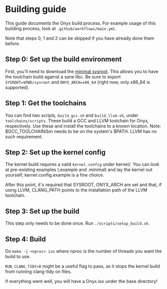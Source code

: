 # Building guide

This guide documents the Onyx build process. For example usage of this building process, look at `.github/workflows/main.yml`.

Note that steps 0, 1 and 2 can be skipped if you have already done them before.

## Step 0: Set up the build environment

First, you'll need to download the [minimal sysroot](https://storage.googleapis.com/onyx-stuffs/minimal-sysroot.tar.zst).
This allows you to have the toolchain build against a sane libc.
Be sure to export `SYSROOT=$PWD/sysroot` and `ONYX_ARCH=x86_64` (right now, only x86_64 is supported).

## Step 1: Get the toolchains

You can find two scripts, `build_gcc.sh` and `build_llvm.sh`, under `toolchains/scripts`. These build a
GCC and LLVM toolchain for Onyx, respectively. Use these and install the toolchains to a known location.
Note: $GCC_TOOLCHAIN/bin needs to be on the system's $PATH. LLVM has no such requirement.

## Step 2: Set up the kernel config

The kernel build requires a valid `kernel.config` under kernel/. You can look at pre-existing examples
(.example and .minimal) and lay the kernel out yourself; kernel.config.example is a fine choice.

After this point, it's required that SYSROOT, ONYX_ARCH are set and that, if using LLVM, CLANG_PATH points to the
installation path of the LLVM toolchain.

## Step 3: Set up the build

This step only needs to be done once. Run `./scripts/setup_build.sh`.

## Step 4: Build

Do `make -j <nproc> iso` where nproc is the number of threads you want the build to use.

`RUN_CLANG_TIDY=0` might be a useful flag to pass, as it stops the kernel build from running clang-tidy on files.

If everything went well, you will have a Onyx.iso under the base directory!
